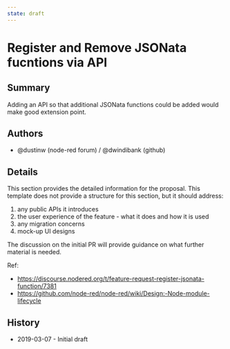 ```yaml
---
state: draft
---
```


# Register and Remove JSONata fucntions via API

## Summary

Adding an API so that additional JSONata functions could be added would make good extension point. 

## Authors

 - @dustinw (node-red forum) / @dwindibank (github)

## Details

This section provides the detailed information for the proposal. This template
does not provide a structure for this section, but it should address:

 1. any public APIs it introduces
 2. the user experience of the feature - what it does and how it is used
 3. any migration concerns
 4. mock-up UI designs

The discussion on the initial PR will provide guidance on what further material
is needed.

Ref:

- https://discourse.nodered.org/t/feature-request-register-jsonata-function/7381
- https://github.com/node-red/node-red/wiki/Design:-Node-module-lifecycle

## History

- 2019-03-07 - Initial draft
